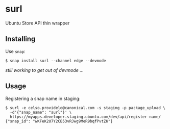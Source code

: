 # surl
Ubuntu Store API thin wrapper


## Installing

Use `snap`:

    $ snap install surl --channel edge --devmode

*still working to get out of devmode ...*

## Usage

Registering a snap name in staging:

    $ surl -e celso.providelo@canonical.com -s staging -p package_upload \
      -d'{"snap_name": "surl"}' \
      https://myapps.developer.staging.ubuntu.com/dev/api/register-name/
    {"snap_id": "wKFeK2U7Y2CB53vRJwg9MeR9bqfPvtZK"}
